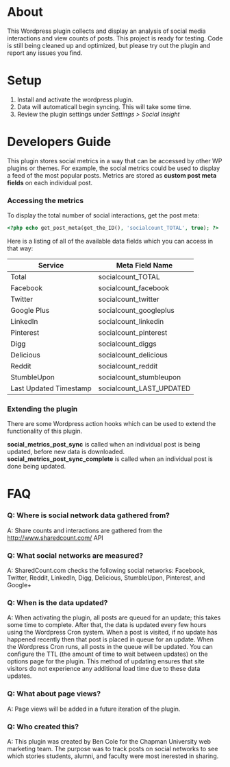 # About

This Wordpress plugin collects and display an analysis of social media interactions and view counts of posts. This project is ready for testing. Code is still being cleaned up and optimized, but please try out the plugin and report any issues you find. 

# Setup

1. Install and activate the wordpress plugin.
2. Data will automaticall begin syncing. This will take some time. 
3. Review the plugin settings under *Settings > Social Insight*

 
# Developers Guide

This plugin stores social metrics in a way that can be accessed by other WP plugins or themes. For example, the social metrics could be used to display a feed of the most popular posts. Metrics are stored as **custom post meta fields** on each individual post. 

### Accessing the metrics

To display the total number of social interactions, get the post meta:

~~~php
<?php echo get_post_meta(get_the_ID(), 'socialcount_TOTAL', true); ?>
~~~

Here is a listing of all of the available data fields which you can access in that way:

Service  | Meta Field Name
------------- | -------------
Total | socialcount_TOTAL
Facebook | socialcount_facebook
Twitter | socialcount_twitter
Google Plus | socialcount_googleplus
LinkedIn | socialcount_linkedin
Pinterest | socialcount_pinterest
Digg | socialcount_diggs
Delicious | socialcount_delicious
Reddit | socialcount_reddit
StumbleUpon | socialcount_stumbleupon
Last Updated Timestamp | socialcount_LAST_UPDATED

### Extending the plugin

There are some Wordpress action hooks which can be used to extend the functionality of this plugin. 

**social_metrics_post_sync** is called when an individual post is being updated, before new data is downloaded.
**social_metrics_post_sync_complete** is called when an individual post is done being updated. 


# FAQ

### Q: Where is social network data gathered from?

A: Share counts and interactions are gathered from the http://www.sharedcount.com/ API

### Q: What social networks are measured?

A: SharedCount.com checks the following social networks: Facebook, Twitter, Reddit, LinkedIn, Digg, Delicious, StumbleUpon, Pinterest, and Google+

### Q: When is the data updated?

A: When activating the plugin, all posts are queued for an update; this takes some time to complete. After that, the data is updated every few hours using the Wordpress Cron system. When a post is visited, if no update has happened recently then that post is placed in queue for an update. When the Wordpress Cron runs, all posts in the queue will be updated.  You can configure the TTL (the amount of time to wait between updates) on the options page for the plugin. This method of updating ensures that site visitors do not experience any additional load time due to these data updates. 

### Q: What about page views?

A: Page views will be added in a future iteration of the plugin. 

### Q: Who created this?

A: This plugin was created by Ben Cole for the Chapman University web marketing team. The purpose was to track posts on social networks to see which stories students, alumni, and faculty were most inerested in sharing. 
